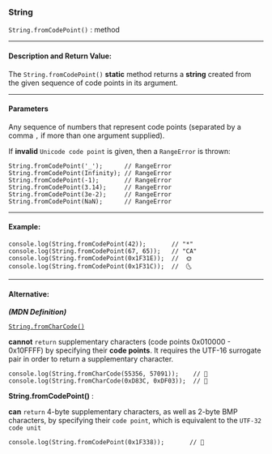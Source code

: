 ### String 

`String.fromCodePoint()` : method

___

#### Description and Return Value:

The `String.fromCodePoint()` **static** method returns a **string** created from the given sequence of code points in its argument.
___

#### Parameters

Any sequence of numbers that represent code points (separated by a comma `,` if more than one argument supplied).

If **invalid** `Unicode code point` is given, then a `RangeError` is thrown:

```
String.fromCodePoint('_');      // RangeError
String.fromCodePoint(Infinity); // RangeError
String.fromCodePoint(-1);       // RangeError
String.fromCodePoint(3.14);     // RangeError
String.fromCodePoint(3e-2);     // RangeError
String.fromCodePoint(NaN);      // RangeError
```
___

#### Example:

```
console.log(String.fromCodePoint(42));       // "*"
console.log(String.fromCodePoint(67, 65));   // "CA"
console.log(String.fromCodePoint(0x1F31E));  //  🌞
console.log(String.fromCodePoint(0x1F31C));  //  🌜
```

___

#### Alternative:


***(MDN Definition)***


[`String.fromCharCode()`](/string/str-from-char.md)

**cannot** `return` supplementary characters (code points 0x010000 - 0x10FFFF) by specifying their **code points**. It requires the UTF-16 surrogate pair in order to return a supplementary character.

```
console.log(String.fromCharCode(55356, 57091));    // 🌃
console.log(String.fromCharCode(0xD83C, 0xDF03));  // 🌃
```

**String.fromCodePoint()** :

**can** `return` 4-byte supplementary characters, as well as 2-byte BMP characters, by specifying their `code point`, which is equivalent to the `UTF-32 code unit`

```
console.log(String.fromCodePoint(0x1F338));       // 🌸
```


